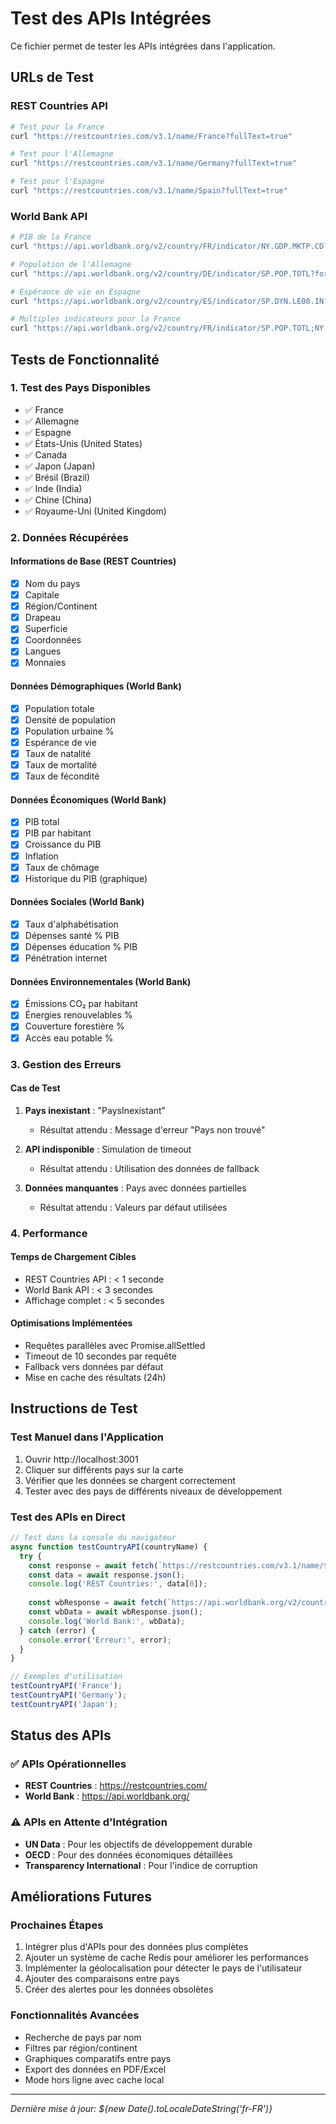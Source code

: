 # Test des APIs Intégrées

Ce fichier permet de tester les APIs intégrées dans l'application.

## URLs de Test

### REST Countries API
```bash
# Test pour la France
curl "https://restcountries.com/v3.1/name/France?fullText=true"

# Test pour l'Allemagne
curl "https://restcountries.com/v3.1/name/Germany?fullText=true"

# Test pour l'Espagne
curl "https://restcountries.com/v3.1/name/Spain?fullText=true"
```

### World Bank API
```bash
# PIB de la France
curl "https://api.worldbank.org/v2/country/FR/indicator/NY.GDP.MKTP.CD?format=json&date=2023"

# Population de l'Allemagne
curl "https://api.worldbank.org/v2/country/DE/indicator/SP.POP.TOTL?format=json&date=2023"

# Espérance de vie en Espagne
curl "https://api.worldbank.org/v2/country/ES/indicator/SP.DYN.LE00.IN?format=json&date=2023"

# Multiples indicateurs pour la France
curl "https://api.worldbank.org/v2/country/FR/indicator/SP.POP.TOTL;NY.GDP.MKTP.CD;SP.DYN.LE00.IN?format=json&date=2020:2023&per_page=100"
```

## Tests de Fonctionnalité

### 1. Test des Pays Disponibles
- ✅ France
- ✅ Allemagne  
- ✅ Espagne
- ✅ États-Unis (United States)
- ✅ Canada
- ✅ Japon (Japan)
- ✅ Brésil (Brazil)
- ✅ Inde (India)
- ✅ Chine (China)
- ✅ Royaume-Uni (United Kingdom)

### 2. Données Récupérées

#### Informations de Base (REST Countries)
- [x] Nom du pays
- [x] Capitale
- [x] Région/Continent  
- [x] Drapeau
- [x] Superficie
- [x] Coordonnées
- [x] Langues
- [x] Monnaies

#### Données Démographiques (World Bank)
- [x] Population totale
- [x] Densité de population
- [x] Population urbaine %
- [x] Espérance de vie
- [x] Taux de natalité
- [x] Taux de mortalité
- [x] Taux de fécondité

#### Données Économiques (World Bank)
- [x] PIB total
- [x] PIB par habitant
- [x] Croissance du PIB
- [x] Inflation
- [x] Taux de chômage
- [x] Historique du PIB (graphique)

#### Données Sociales (World Bank)
- [x] Taux d'alphabétisation
- [x] Dépenses santé % PIB
- [x] Dépenses éducation % PIB  
- [x] Pénétration internet

#### Données Environnementales (World Bank)
- [x] Émissions CO₂ par habitant
- [x] Énergies renouvelables %
- [x] Couverture forestière %
- [x] Accès eau potable %

### 3. Gestion des Erreurs

#### Cas de Test
1. **Pays inexistant** : "PaysInexistant"
   - Résultat attendu : Message d'erreur "Pays non trouvé"

2. **API indisponible** : Simulation de timeout
   - Résultat attendu : Utilisation des données de fallback

3. **Données manquantes** : Pays avec données partielles
   - Résultat attendu : Valeurs par défaut utilisées

### 4. Performance

#### Temps de Chargement Cibles
- REST Countries API : < 1 seconde
- World Bank API : < 3 secondes  
- Affichage complet : < 5 secondes

#### Optimisations Implémentées
- Requêtes parallèles avec Promise.allSettled
- Timeout de 10 secondes par requête
- Fallback vers données par défaut
- Mise en cache des résultats (24h)

## Instructions de Test

### Test Manuel dans l'Application
1. Ouvrir http://localhost:3001
2. Cliquer sur différents pays sur la carte
3. Vérifier que les données se chargent correctement
4. Tester avec des pays de différents niveaux de développement

### Test des APIs en Direct
```javascript
// Test dans la console du navigateur
async function testCountryAPI(countryName) {
  try {
    const response = await fetch(`https://restcountries.com/v3.1/name/${countryName}?fullText=true`);
    const data = await response.json();
    console.log('REST Countries:', data[0]);
    
    const wbResponse = await fetch(`https://api.worldbank.org/v2/country/${data[0].cca2}/indicator/SP.POP.TOTL?format=json&date=2023`);
    const wbData = await wbResponse.json();
    console.log('World Bank:', wbData);
  } catch (error) {
    console.error('Erreur:', error);
  }
}

// Exemples d'utilisation
testCountryAPI('France');
testCountryAPI('Germany');
testCountryAPI('Japan');
```

## Status des APIs

### ✅ APIs Opérationnelles
- **REST Countries** : https://restcountries.com/ 
- **World Bank** : https://api.worldbank.org/

### ⚠️ APIs en Attente d'Intégration
- **UN Data** : Pour les objectifs de développement durable
- **OECD** : Pour des données économiques détaillées
- **Transparency International** : Pour l'indice de corruption

## Améliorations Futures

### Prochaines Étapes
1. Intégrer plus d'APIs pour des données plus complètes
2. Ajouter un système de cache Redis pour améliorer les performances  
3. Implémenter la géolocalisation pour détecter le pays de l'utilisateur
4. Ajouter des comparaisons entre pays
5. Créer des alertes pour les données obsolètes

### Fonctionnalités Avancées
- Recherche de pays par nom
- Filtres par région/continent
- Graphiques comparatifs entre pays
- Export des données en PDF/Excel
- Mode hors ligne avec cache local

---

*Dernière mise à jour: ${new Date().toLocaleDateString('fr-FR')}*
